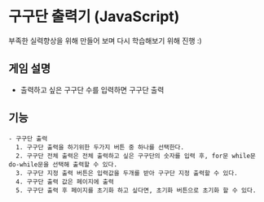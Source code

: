 # 구구단 출력기 (JavaScript)
부족한 실력향상을 위해 만들어 보며 다시 학습해보기 위해 진행 :)

## 게임 설명
- 출력하고 싶은 구구단 수를 입력하면 구구단 출력

## 기능
```
- 구구단 출력
  1. 구구단 출력을 하기위한 두가지 버튼 중 하나를 선택한다.
  2. 구구단 전체 출력은 전체 출력하고 싶은 구구단의 숫자를 입력 후, for문 while문 do-while문을 선택해 출력할 수 있다.
  3. 구구단 지정 출력 버튼은 입력값을 두개를 받아 구구단 지정 출력할 수 있다.
  4. 구구단 출력 값은 페이지에 출력
  5. 구구단 출력 후 페이지를 초기화 하고 싶다면, 초기화 버튼으로 초기화 할 수 있다. 
```